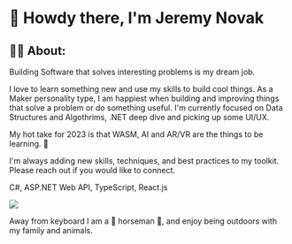 # 👋 Howdy there, I'm Jeremy Novak


## 👨‍🚀 About:

Building Software that solves interesting problems is my dream job.

I love to learn something new and use my skills to build cool things. As a Maker personality type, I am happiest when building and improving things that solve a problem or do something useful. I'm currently focused on Data Structures and Algothrims, .NET deep dive and picking up some UI/UX.  

My hot take for 2023 is that WASM, AI and AR/VR are the things to be learning. 🚀

I'm always adding new skills, techniques, and best practices to my toolkit. Please reach out if you would like to connect.

C#, ASP.NET Web API, TypeScript, React.js

<a href="https://linkedin.com/in/jgnovak" target="_blank" title="Linkedin"><img src="https://img.shields.io/badge/LinkedIn-0077B5?style=for-the-badge&logo=linkedin&logoColor=white" /></a>

Away from keyboard I am a 🐴 horseman 🏇, and enjoy being outdoors with my family and animals. 



